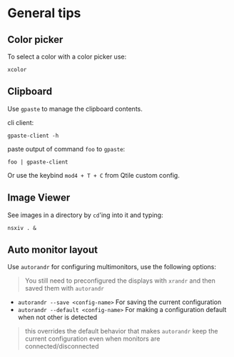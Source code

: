 # General tips

## Color picker

To select a color with a color picker use:

    xcolor


## Clipboard

Use `gpaste` to manage the clipboard contents.

cli client:

    gpaste-client -h

paste output of command `foo` to `gpaste`:

    foo | gpaste-client


Or use the keybind `mod4 + T + C` from Qtile custom config.


## Image Viewer

See images in a directory by `cd`'ing into it and typing:

    nsxiv . &


## Auto monitor layout

Use `autorandr` for configuring multimonitors, use the
following options:

> You still need to preconfigured the displays with `xrandr`
and then saved them with `autorandr`

- `autorandr --save <config-name>` For saving the current configuration
- `autorandr --default <config-name>` For making a configuration default when not other is detected

> this overrides the default behavior that makes `autorandr` keep the current
configuration even when monitors are connected/disconnected
